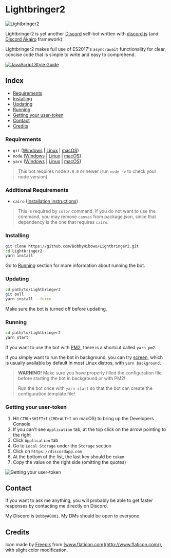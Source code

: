# Lightbringer2

![Lightbringer2](https://i.fiery.me/nbI4.png)

Lightbringer2 is yet another [Discord](https://discordapp.com) self-bot written with [discord.js](https://discord.js.org/) (and [Discord Akairo](https://1computer1.gitbooks.io/akairo-tutorials/content/v/v8/) framework).

Lightbringer2 makes full use of ES2017's `async/await` functionality for clear, concise code that is simple to write and easy to comprehend.

[![JavaScript Style Guide](https://cdn.rawgit.com/standard/standard/master/badge.svg)](https://github.com/standard/standard)

## Index

- [Requirements](#requirements)
- [Installing](#installing)
- [Updating](#updating)
- [Running](#running)
- [Getting your user-token](#getting-your-user-token)
- [Contact](#contact)
- [Credits](#credits)

### Requirements

- `git` ([Windows](https://git-scm.com/download/win) | [Linux](https://git-scm.com/download/linux) | [macOS](https://git-scm.com/download/mac))
- `node` ([Windows](https://nodejs.org/en/download/current/) | [Linux](https://nodejs.org/en/download/package-manager/) | [macOS](https://nodejs.org/en/download/current/))
- `yarn` ([Windows](https://yarnpkg.com/en/docs/install#windows-tab) | [Linux](https://yarnpkg.com/en/docs/install#linux-tab) | [macOS](https://yarnpkg.com/en/docs/install#mac-tab))
> This bot requires node `8.0.0` or newer (run `node -v` to check your node version).

### Additional Requirements

- `cairo` ([Installation instructions](https://www.npmjs.com/package/canvas#installation))
> This is required by `color` command. If you do not want to use the command, you may remove `canvas` from package.json, since that dependency is the one that requires `cairo`.

### Installing

```bash
git clone https://github.com/BobbyWibowo/Lightbringer2.git
cd Lightbringer2
yarn install
```

Go to [Running](#running) section for more information about running the bot.

### Updating

```bash
cd path/to/Lightbringer2
git pull
yarn install --force
```

Make sure the bot is turned off before updating.

### Running

```bash
cd path/to/Lightbringer2
yarn start
```

If you want to use the bot with [PM2](http://pm2.keymetrics.io/), there is a shortcut called `yarn pm2`.

If you simply want to run the bot in background, you can try [screen](https://www.gnu.org/software/screen/), which is usually available by default in most Linux distros, with `yarn background`.

> **WARNING!** Make sure you have properly filled the configuration file before starting the bot in background or with PM2!
>
> Run the bot once with `yarn start` so that the bot can create the configuration template file!

### Getting your user-token

1. Hit `CTRL+SHIFT+I` (`CMD+ALT+I` on macOS) to bring up the Developers Console
2. If you can't see `Application` tab, at the top click on the arrow pointing to the right
3. Click `Application` tab
4. Go to `Local Storage` under the `Storage` section
5. Click on `https://discordapp.com`
6. At the bottom of the list, the last key should be `token`
7. Copy the value on the right side (omitting the quotes)

![Getting your user-token](https://i.fiery.me/ETRI.png)

## Contact

If you want to ask me anything, you will probably be able to get faster responses by contacting me directly on Discord.

My Discord is `Bobby#0001`. My DMs should be open to everyone.

## Credits

Icon made by [Freepik](http://www.freepik.com/) from [www.flaticon.com](http://www.flaticon.com/), with slight color modification.
